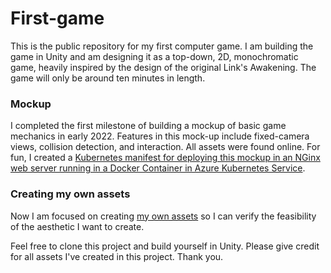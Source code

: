 # First-game
This is the public repository for my first computer game. I am building the game in Unity and am designing it as a top-down, 2D, monochromatic game, heavily inspired by the design of the original Link's Awakening. The game will only be around ten minutes in length.

### Mockup
I completed the first milestone of building a mockup of basic game mechanics in early 2022. Features in this mock-up include fixed-camera views, collision detection, and interaction. All assets were found online. For fun, I created a [Kubernetes manifest for deploying this mockup in an NGinx web server running in a Docker Container in Azure Kubernetes Service](https://github.com/wwillfred/Unity-WebGL-Kubernetes).

### Creating my own assets
Now I am focused on creating [my own assets](/tree/main/Assets/Sprites) so I can verify the feasibility of the aesthetic I want to create. 

Feel free to clone this project and build yourself in Unity. Please give credit for all assets I've created in this project. Thank you.
